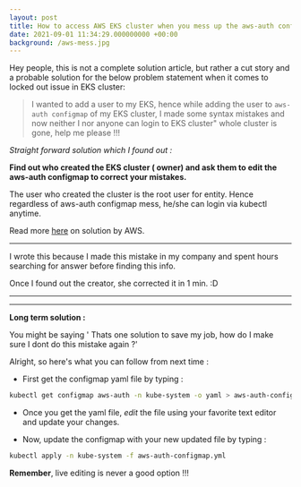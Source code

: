 ```yaml
---
layout: post
title: How to access AWS EKS cluster when you mess up the aws-auth configmap
date: 2021-09-01 11:34:29.000000000 +00:00
background: /aws-mess.jpg
---
```

  
Hey people, this is not a complete solution article, but rather a cut story and a probable solution for the below problem statement when it comes to locked out issue in EKS cluster:   
  
> I wanted to add a user to my EKS, hence while adding the user to ```aws-auth configmap``` of my EKS cluster, I made some syntax mistakes and now neither I nor anyone can login to EKS cluster" whole cluster is gone, help me please !!!
  
*Straight forward solution which I found out :*   
  
  
  **Find out who created the EKS cluster ( owner) and ask them to edit the aws-auth configmap to correct your mistakes.**   
  
  
  The user who created the cluster is the root user for entity. Hence regardless of aws-auth configmap mess, he/she can login via kubectl anytime.   
  
  
  Read more [here](https://aws.amazon.com/premiumsupport/knowledge-center/eks-api-server-unauthorized-error/) on solution by AWS.   
  
  --- 
  I wrote this because I made this mistake in my company and spent hours searching for answer before finding this info.   
  
  
  Once I found out the creator, she corrected it in 1 min. :D    
  
  --- 
  
  <!-- wp:separator -->   
<hr class="wp-block-separator" />
<!-- /wp:separator -->
  
  **Long term solution :**   
  
  
  You might be saying ' Thats one solution to save my job, how do I make sure I dont do this mistake again ?'   
  
  
  Alright, so here's what you can follow from next time :   
  
  
- First get the configmap yaml file by typing :
  
 
  <!-- wp:paragraph {"align":"left"} -->   
```bash
kubectl get configmap aws-auth -n kube-system -o yaml > aws-auth-configmap.yml
```   
  
-  Once you get the yaml file, *edit* the file using your favorite text editor and update your changes.    
  
  
-  Now, update the configmap with your new updated file by typing :   
  
  
  ```bash
  kubectl apply -n kube-system -f aws-auth-configmap.yml
  ```  
  
  **Remember**, live editing is never a good option !!!   
  
  
  
